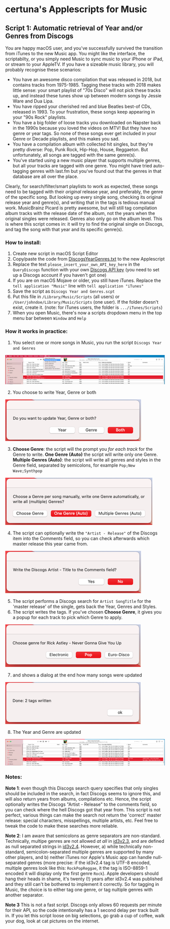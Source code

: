 # certuna's Applescripts for Music

## Script 1: Automatic retrieval of Year and/or Genres from Discogs

You are happy macOS user, and you've successfully survived the transition from iTunes to the new Music app. You might like the interface, the scriptabilty, or you simply need Music to sync music to your iPhone or iPad, or stream to your AppleTV. If you have a sizeable music library, you will probably recognise these scenarios:
- You have an awesome disco compilation that was released in 2018, but contains tracks from 1975-1985. Tagging these tracks with 2018 makes little sense: your smart playlist of "70s Disco" will not pick these tracks up, and instead these tunes show up between modern songs by Jessie Ware and Dua Lipa.
- You have ripped your cherished red and blue Beatles best-of CDs, released in 1993. To your frustration, these songs keep appearing in your "90s Rock" playlists.
- You have a big folder of loose tracks you downloaded on Napster back in the 1990s because you loved the videos on MTV! But they have no genre or year tags. So none of these songs ever get included in your Genre or Decade playlists, and this makes you sad.
- You have a compilation album with collected hit singles, but they're pretty diverse: Pop, Punk Rock, Hip-Hop, House, Reggaeton. But unfortunately, all songs are tagged with the same genre(s).
- You've started using a new music player that supports multiple genres, but all your tracks are tagged with one genre. You might have tried auto-tagging genres with last.fm but you've found out that the genres in that database are all over the place.

Clearly, for search/filter/smart playlists to work as expected, these songs need to be tagged with their *original* release year, and preferably, the genre of the specific song. But looking up every single song, checking its original release year and genre(s), and writing that in the tags is tedious manual work. MusicBrainz Picard is pretty awesome, but will still tag compilation album tracks with the release date of the album, not the years when the original singles were released. Genres also only go on the album level. This is where this script comes in: it will try to find the original single on Discogs, and tag the song with that year and its specific genre(s).

### How to install:
1. Create new script in macOS Script Editor
2. Copy/paste the code from [DiscogsYearGenres.txt](https://github.com/certuna/Applescripts-for-Music/raw/main/DiscogsYearGenres.txt) to the new Applescript 
3. Replace the text `please_insert_your_own_API_key_here` in the `QueryDiscogs` function with your own [Discogs API key](https://www.discogs.com/settings/developers) (you need to set up a Discogs account if you haven't got one)
4. If you are on macOS Mojave or older, you still have iTunes. Replace the `tell application "Music"` line with `tell application "iTunes"`
4. Save the script as `Discogs Year and Genres.scpt`
5. Put this file in `/Library/Music/Scripts` (all users) or `/User/johndoe/Library/Music/Scripts` (one user). If the folder doesn't exist, create it. (note: for iTunes users, the folder is `.../iTunes/Scripts`)
6. When you open Music, there's now a scripts dropdown menu in the top menu bar between `Window` and `Help`

### How it works in practice:
1. You select one or more songs in Music, you run the script `Discogs Year and Genres`

![screenshot1](images/1.png)

2. You choose to write Year, Genre or both

![screenshot2](images/2.png)

3. **Choose Genre**: the script will the prompt you *for each track* for the Genre to write. **One Genre (Auto)** the script will write only one Genre. **Multiple Genres (Auto)**: the script will write all genres and styles in the Genre field, separated by semicolons, for example `Pop;New Wave;Synthpop`

![screenshot3](images/3.png)

4. The script can optionally write the `"Artist - Release"` of the Discogs item into the Comments field, so you can check afterwards which master release this year came from.

![screenshot4](images/4.png)

5. The script performs a Discogs search for `Artist SongTitle` for the 'master release' of the single, gets back the Year, Genres and Styles.
6. The script writes the tags. If you've chosen **Choose Genre**, it gives you a popup for each track to pick which Genre to apply.

![screenshot6](images/6.png)

7. and shows a dialog at the end how many songs were updated

![screenshot7](images/7.png)

8. The Year and Genre are updated

![screenshot8](images/8.png)

### Notes:

**Note 1**: even though this Discogs search query specifies that only singles should be included in the search, in fact Discogs seems to ignore this, and will also return years from albums, compilations etc. Hence, the script optionally writes the Discogs "Artist - Release" to the comments field, so you can check where the hell Discogs got that year from. This script is not perfect, various things can make the search not return the 'correct' master release: special characters, misspellings, multiple artists, etc. Feel free to tweak the code to make these searches more reliable.

**Note 2**: I am aware that semicolons as genre separators are non-standard. Technically, multipe genres are not allowed *at all* in [id3v2.3](https://id3.org/id3v2.3.0#Declared_ID3v2_frames), and are defined as null separated strings in [id3v2.4](https://id3.org/id3v2.4.0-frames). However, a) while technically non-standard, semicolon-separated multiple genres are supported by many other players, and b) neither iTunes nor Apple's Music app can handle null-separated genres  (more precise: if the id3v2.4 tag is UTF-8 encoded, multiple genres look like this: `RockPopReggae`, it the tag is ISO-8859-1 encoded it will display only the first genre `Rock`). Apple developers should hang their heads in shame, it's twenty (!) years after id3v2.4 was published and they still can't be bothered to implement it correctly. So for tagging in Music, the choice is to either tag one genre, or tag nultiple genres with another separator.

**Note 3** This is not a fast script. Discogs only allows 60 requests per minute for their API, so the code intentionally has a 1 second delay per track built in. If you let this script loose on big selections, go grab a cup of coffee, walk your dog, look at cat pictures on the internet.
